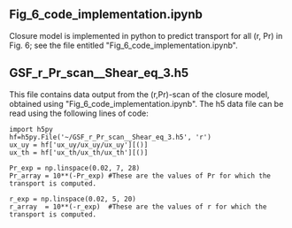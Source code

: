 ## Fig_6_code_implementation.ipynb
Closure model is implemented in python to predict transport for all (r, Pr) in Fig. 6; see the file entitled "Fig_6_code_implementation.ipynb".


## GSF_r_Pr_scan__Shear_eq_3.h5
This file contains data output from the (r,Pr)-scan of the closure model, obtained using "Fig_6_code_implementation.ipynb".  The h5 data file can be read using the following lines of code:

```
import h5py
hf=h5py.File('~/GSF_r_Pr_scan__Shear_eq_3.h5', 'r')
ux_uy = hf['ux_uy/ux_uy/ux_uy'][()]
ux_th = hf['ux_th/ux_th/ux_th'][()]

Pr_exp = np.linspace(0.02, 7, 28)
Pr_array = 10**(-Pr_exp) #These are the values of Pr for which the transport is computed.

r_exp = np.linspace(0.02, 5, 20)
r_array  = 10**(-r_exp)  #These are the values of r for which the transport is computed.
```
